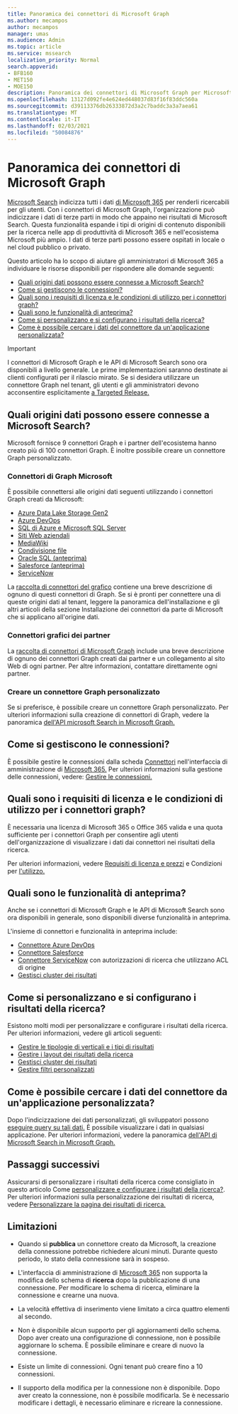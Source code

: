 ```yaml
---
title: Panoramica dei connettori di Microsoft Graph
ms.author: mecampos
author: mecampos
manager: umas
ms.audience: Admin
ms.topic: article
ms.service: mssearch
localization_priority: Normal
search.appverid:
- BFB160
- MET150
- MOE150
description: Panoramica dei connettori di Microsoft Graph per Microsoft Search
ms.openlocfilehash: 13127d092fe4e624ed448037d83f16f83ddc560a
ms.sourcegitcommit: d39113376db26333872d3a2c7baddc3a3a7aea61
ms.translationtype: MT
ms.contentlocale: it-IT
ms.lasthandoff: 02/03/2021
ms.locfileid: "50084876"
---
```

<!---Previous ms.author: monaray --->

# <a name="overview-of-microsoft-graph-connectors"></a>Panoramica dei connettori di Microsoft Graph

[Microsoft Search](https://docs.microsoft.com/microsoftsearch/overview-microsoft-search) indicizza tutti i dati [di Microsoft 365](https://www.microsoft.com/microsoft-365) per renderli ricercabili per gli utenti. Con i connettori di Microsoft Graph, l'organizzazione può indicizzare i dati di terze parti in modo che appaino nei risultati di Microsoft Search. Questa funzionalità espande i tipi di origini di contenuto disponibili per la ricerca nelle app di produttività di Microsoft 365 e nell'ecosistema Microsoft più ampio. I dati di terze parti possono essere ospitati in locale o nel cloud pubblico o privato.

<!---link Microsoft Graph reference in line 19 when we have access to relevant documentation--->

Questo articolo ha lo scopo di aiutare gli amministratori di Microsoft 365 a individuare le risorse disponibili per rispondere alle domande seguenti:

* [Quali origini dati possono essere connesse a Microsoft Search?](#what-data-sources-can-be-connected-to-microsoft-search)
* [Come si gestiscono le connessioni?](#how-do-i-manage-my-connections)
* [Quali sono i requisiti di licenza e le condizioni di utilizzo per i connettori graph?](#what-are-the-license-requirements-and-terms-of-use-for-graph-connectors)
* [Quali sono le funzionalità di anteprima?](#what-are-the-preview-features)
* [Come si personalizzano e si configurano i risultati della ricerca?](#how-do-i-customize-and-configure-search-results)
* [Come è possibile cercare i dati del connettore da un'applicazione personalizzata?](#how-do-i-search-my-connector-data-from-a-custom-application)

<!---Modify to another note that is more accurate after rollout completion--->
> [!IMPORTANT]
> I connettori di Microsoft Graph e le API di Microsoft Search sono ora disponibili a livello generale. Le prime implementazioni saranno destinate ai clienti configurati per il rilascio mirato. Se si desidera utilizzare un connettore Graph nel tenant, gli utenti e gli amministratori devono acconsentire esplicitamente [a Targeted Release.](https://docs.microsoft.com/microsoft-365/admin/manage/release-options-in-office-365?view=o365-worldwide&preserve-view=true)

<!---Add Value, scenario, example, and/or graphic in December updates--->
<!---Probably remove architecture section below
## Architecture

The following architectural diagram of the Microsoft Graph platform shows how Graph connector content flows through content indexing to user results in [Microsoft Search](https://docs.microsoft.com/microsoftsearch/overview-microsoft-search) clients. The rest of this section explains each of the key building blocks in the diagram.

![Diagram: on-premises and cloud-based data is pulled by connectors and indexed by the Microsoft Search API, and then the Microsoft Search service delivers the results to users.](media/connectors-overview/highlevel-connectors.png)
Graph connectors can pull data from cloud-based (SaaS) data sources and on-premises data stores. The above diagram shows connections to only two data sources, but you can add connections to up ten sources per tenant.

The Microsoft Graph Connectors API instantiates one connection per data source. Then, the API indexes and stores the data. Established connections interact with Microsoft Search, so users can get search results.

You can use the Microsoft 365 [admin center](https://admin.microsoft.com) to setup and manage any of the Graph connectors by Microsoft. The admin center has a simple user interface that makes it easy to establish the connection to your data source, and monitor connection status and utilization.

***Edit paragraph below***
To create a **connection** to a data source, admins need authenticated access to the data and the entire content repository. The data is fed to the graph connector service for indexing.--->

## <a name="what-data-sources-can-be-connected-to-microsoft-search"></a>Quali origini dati possono essere connesse a Microsoft Search?

Microsoft fornisce 9 connettori Graph e i partner dell'ecosistema hanno creato più di 100 connettori Graph. È inoltre possibile creare un connettore Graph personalizzato.

### <a name="graph-connectors-by-microsoft"></a>Connettori di Graph Microsoft

È possibile connettersi alle origini dati seguenti utilizzando i connettori Graph creati da Microsoft:

<!---Add links below when new docs are created--->
* [Azure Data Lake Storage Gen2](azure-data-lake-connector.md)
* [Azure DevOps](azure-devops-connector.md)
* [SQL di Azure e Microsoft SQL Server](MSSQL-connector.md)
* [Siti Web aziendali](enterprise-web-connector.md)
* [MediaWiki](mediawiki-connector.md)
* [Condivisione file](fileshare-connector.md)
* [Oracle SQL (anteprima)](OracleSQL-connector.md)
* [Salesforce (anteprima)](salesforce-connector.md)
* [ServiceNow](servicenow-connector.md)

La [raccolta di connettori del grafico](connectors-gallery.md) contiene una breve descrizione di ognuno di questi connettori di Graph. Se si è pronti per connettere una di queste origini dati [](configure-connector.md) al tenant, leggere la panoramica dell'installazione e gli altri articoli della sezione Installazione dei connettori da parte di Microsoft che si applicano all'origine dati.

### <a name="graph-connectors-by-our-partners"></a>Connettori grafici dei partner

La [raccolta di connettori di Microsoft Graph](connectors-gallery.md) include una breve descrizione di ognuno dei connettori Graph creati dai partner e un collegamento al sito Web di ogni partner. Per altre informazioni, contattare direttamente ogni partner.

### <a name="build-your-own-graph-connector"></a>Creare un connettore Graph personalizzato

Se si preferisce, è possibile creare un connettore Graph personalizzato. Per ulteriori informazioni sulla creazione di connettori di Graph, vedere la panoramica [dell'API microsoft Search in Microsoft Graph.](https://docs.microsoft.com/graph/search-concept-overview)

## <a name="how-do-i-manage-my-connections"></a>Come si gestiscono le connessioni?

È possibile gestire le connessioni dalla scheda [Connettori](https://admin.microsoft.com/Adminportal/Home#/MicrosoftSearch/Connectors) nell'interfaccia di amministrazione di [Microsoft 365.](https://admin.microsoft.com/) Per ulteriori informazioni sulla gestione delle connessioni, vedere: [Gestire le connessioni.](manage-connector.md)

## <a name="what-are-the-license-requirements-and-terms-of-use-for-graph-connectors"></a>Quali sono i requisiti di licenza e le condizioni di utilizzo per i connettori graph?

È necessaria una licenza di Microsoft 365 o Office 365 valida e una quota sufficiente per i connettori Graph per consentire agli utenti dell'organizzazione di visualizzare i dati dai connettori nei risultati della ricerca.

Per ulteriori informazioni, vedere [Requisiti di licenza e prezzi](licensing.md) e Condizioni per [l'utilizzo.](terms-of-use.md)

## <a name="what-are-the-preview-features"></a>Quali sono le funzionalità di anteprima?

Anche se i connettori di Microsoft Graph e le API di Microsoft Search sono ora disponibili in generale, sono disponibili diverse funzionalità in anteprima.

L'insieme di connettori e funzionalità in anteprima include:

* [Connettore Azure DevOps](azure-devops-connector.md)
* [Connettore Salesforce](salesforce-connector.md)
* [Connettore ServiceNow](servicenow-connector.md) con autorizzazioni di ricerca che utilizzano ACL di origine
* [Gestisci cluster dei risultati](result-cluster.md)

## <a name="how-do-i-customize-and-configure-search-results"></a>Come si personalizzano e si configurano i risultati della ricerca?

Esistono molti modi per personalizzare e configurare i risultati della ricerca. Per ulteriori informazioni, vedere gli articoli seguenti:

* [Gestire le tipologie di verticali e i tipi di risultati](customize-search-page.md)
* [Gestire i layout dei risultati della ricerca](customize-results-layout.md)
* [Gestisci cluster dei risultati](result-cluster.md)
* [Gestire filtri personalizzati](custom-filters.md)

## <a name="how-do-i-search-my-connector-data-from-a-custom-application"></a>Come è possibile cercare i dati del connettore da un'applicazione personalizzata?

Dopo l'indicizzazione dei dati personalizzati, gli sviluppatori possono [eseguire query su tali dati.](https://docs.microsoft.com/graph/search-concept-custom-types) È possibile visualizzare i dati in qualsiasi applicazione. Per ulteriori informazioni, vedere la panoramica [dell'API di Microsoft Search in Microsoft Graph.](https://docs.microsoft.com/graph/search-concept-overview)

## <a name="next-steps"></a>Passaggi successivi

Assicurarsi di personalizzare i risultati della ricerca come consigliato in questo articolo Come [personalizzare e configurare i risultati della ricerca?](#how-do-i-customize-and-configure-search-results). Per ulteriori informazioni sulla personalizzazione dei risultati di ricerca, vedere [Personalizzare la pagina dei risultati di ricerca.](https://docs.microsoft.com/microsoftsearch/configure-connector#next-steps-customize-the-search-results-page)

## <a name="limitations"></a>Limitazioni

* Quando si **pubblica** un connettore creato da Microsoft, la creazione della connessione potrebbe richiedere alcuni minuti. Durante questo periodo, lo stato della connessione sarà in sospeso.

* L'interfaccia di amministrazione di [Microsoft 365](https://admin.microsoft.com) non supporta la modifica dello schema di **ricerca** dopo la pubblicazione di una connessione. Per modificare lo schema di ricerca, eliminare la connessione e crearne una nuova.

* La velocità effettiva di inserimento viene limitato a circa quattro elementi al secondo.

* Non è disponibile alcun supporto per gli aggiornamenti dello schema. Dopo aver creato una configurazione di connessione, non è possibile aggiornare lo schema. È possibile eliminare e creare di nuovo la connessione.

* Esiste un limite di connessioni. Ogni tenant può creare fino a 10 connessioni.

* Il supporto della modifica per la connessione non è disponibile. Dopo aver creato la connessione, non è possibile modificarla. Se è necessario modificare i dettagli, è necessario eliminare e ricreare la connessione.
